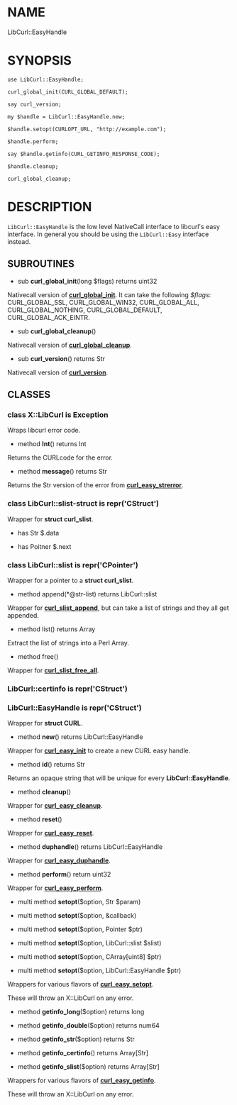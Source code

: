 NAME
====

LibCurl::EasyHandle

SYNOPSIS
========

    use LibCurl::EasyHandle;

    curl_global_init(CURL_GLOBAL_DEFAULT);

    say curl_version;

    my $handle = LibCurl::EasyHandle.new;

    $handle.setopt(CURLOPT_URL, "http://example.com");

    $handle.perform;

    say $handle.getinfo(CURL_GETINFO_RESPONSE_CODE);

    $handle.cleanup;

    curl_global_cleanup;

DESCRIPTION
===========

`LibCurl::EasyHandle` is the low level NativeCall interface to libcurl's easy interface. In general you should be using the `LibCurl::Easy` interface instead.

SUBROUTINES
-----------

  * sub **curl_global_init**(long $flags) returns uint32

Nativecall version of [**curl_global_init**](https://curl.haxx.se/libcurl/c/curl_global_init.html). It can take the following *$flags*: CURL_GLOBAL_SSL, CURL_GLOBAL_WIN32, CURL_GLOBAL_ALL, CURL_GLOBAL_NOTHING, CURL_GLOBAL_DEFAULT, CURL_GLOBAL_ACK_EINTR.

  * sub **curl_global_cleanup**()

Nativecall version of [**curl_global_cleanup**](https://curl.haxx.se/libcurl/c/curl_global_cleanup.html).

  * sub **curl_version**() returns Str

Nativecall version of [**curl_version**](https://curl.haxx.se/libcurl/c/curl_version.html).

CLASSES
-------

### class **X::LibCurl** is Exception

Wraps libcurl error code.

  * method **Int**() returns Int

Returns the CURLcode for the error.

  * method **message**() returns Str

Returns the Str version of the error from [**curl_easy_strerror**](https://curl.haxx.se/libcurl/c/curl_easy_strerror.html).

### class **LibCurl::slist-struct** is repr('CStruct')

Wrapper for **struct curl_slist**.

  * has Str $.data

  * has Poitner $.next

### class **LibCurl::slist** is repr('CPointer')

Wrapper for a pointer to a **struct curl_slist**.

  * method append(*@str-list) returns LibCurl::slist

Wrapper for [**curl_slist_append**](https://curl.haxx.se/libcurl/c/curl_slist_append.html), but can take a list of strings and they all get appended.

  * method list() returns Array

Extract the list of strings into a Perl Array.

  * method free()

Wrapper for [**curl_slist_free_all**](https://curl.haxx.se/libcurl/c/curl_slist_free_all.html).

### **LibCurl::certinfo** is repr('CStruct')

### **LibCurl::EasyHandle** is repr('CStruct')

Wrapper for **struct CURL**.

  * method **new**() returns LibCurl::EasyHandle

Wrapper for [**curl_easy_init**](https://curl.haxx.se/libcurl/c/curl_easy_init.html) to create a new CURL easy handle.

  * method **id**() returns Str

Returns an opaque string that will be unique for every **LibCurl::EasyHandle**.

  * method **cleanup**()

Wrapper for [**curl_easy_cleanup**](https://curl.haxx.se/libcurl/c/curl_easy_cleanup.html).

  * method **reset**()

Wrapper for [**curl_easy_reset**](https://curl.haxx.se/libcurl/c/curl_easy_reset.html).

  * method **duphandle**() returns LibCurl::EasyHandle

Wrapper for [**curl_easy_duphandle**](https://curl.haxx.se/libcurl/c/curl_easy_duphandle.html).

  * method **perform**() return uint32

Wrapper for [**curl_easy_perform**](https://curl.haxx.se/libcurl/c/curl_easy_perform.html).

  * multi method **setopt**($option, Str $param)

  * multi method **setopt**($option, &callback)

  * multi method **setopt**($option, Pointer $ptr)

  * multi method **setopt**($option, LibCurl::slist $slist)

  * multi method **setopt**($option, CArray[uint8] $ptr)

  * multi method **setopt**($option, LibCurl::EasyHandle $ptr)

Wrappers for various flavors of  [**curl_easy_setopt**](https://curl.haxx.se/libcurl/c/curl_easy_setopt.html).

These will throw an X::LibCurl on any error.

  * method **getinfo_long**($option) returns long

  * method **getinfo_double**($option) returns num64

  * method **getinfo_str**($option) returns Str

  * method **getinfo_certinfo**() returns Array[Str]

  * method **getinfo_slist**($option) returns Array[Str]

Wrappers for various flavors of  [**curl_easy_getinfo**](https://curl.haxx.se/libcurl/c/curl_easy_getinfo.html).

These will throw an X::LibCurl on any error.
